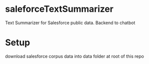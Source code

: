 # saleforceTextSummarizer
Text Summarizer for Salesforce public data. Backend to chatbot

# Setup
download salesforce corpus data into data folder at root of this repo
